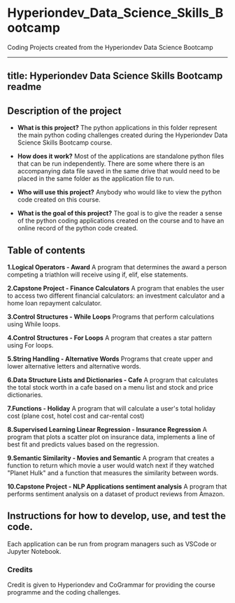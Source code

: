# Hyperiondev_Data_Science_Skills_Bootcamp
Coding Projects created from the Hyperiondev Data Science Bootcamp

---
title: Hyperiondev Data Science Skills Bootcamp readme
---


## Description of the project

* **What is this project?**
The python applications in this folder represent the main python coding challenges created during the Hyperiondev Data Science Skills Bootcamp course.

* **How does it work?**
Most of the applications are standalone python files that can be run independently. There are some where there is an accompanying data file saved in
the same drive that would need to be placed in the same folder as the application file to run.

* **Who will use this project?**
Anybody who would like to view the python code created on this course.

* **What is the goal of this project?** 
The goal is to give the reader a sense of the python coding applications created on the course and to have an online record of the python code created.



## Table of contents

**1.Logical Operators - Award**
A program that determines the award a person competing a triathlon will receive using if, elif, else statements.

**2.Capstone Project - Finance Calculators**
A program that enables the user to access two different financial calculators: an investment calculator and a home loan repayment calculator.

**3.Control Structures - While Loops**
Programs that perform calculations using While loops.

**4.Control Structures - For Loops**
A program that creates a star pattern using For loops.

**5.String Handling - Alternative Words**
Programs that create upper and lower alternative letters and alternative words.

**6.Data Structure Lists and Dictionaries - Cafe**
A program that calculates the total stock worth in a cafe based on a menu list and stock and price dictionaries.

**7.Functions - Holiday**
A program that will calculate a user's total holiday cost (plane cost, hotel cost and car-rental cost)

**8.Supervised Learning Linear Regression - Insurance Regression**
A program that plots a scatter plot on insurance data, implements a line of best fit and predicts values based on the regression.

**9.Semantic Similarity - Movies and Semantic**
A program that creates a function to return which movie a user would watch next if they watched "Planet Hulk" and a function that measures the similarity between words.

**10.Capstone Project - NLP Applications sentiment analysis**
A program that performs sentiment analysis on a dataset of product reviews from Amazon.



## Instructions for how to develop, use, and test the code.
Each application can be run from program managers such as VSCode or Jupyter Notebook.



### Credits
Credit is given to Hyperiondev and CoGrammar for providing the course programme and the coding challenges.
